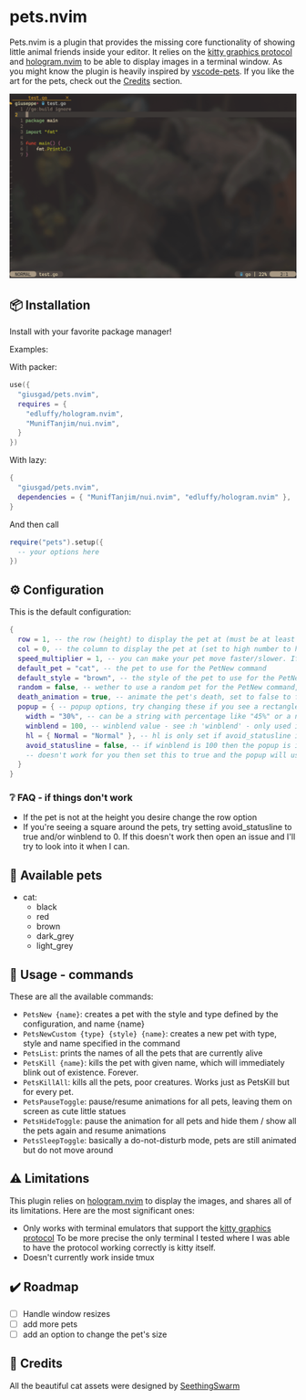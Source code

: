 # pets.nvim
Pets.nvim is a plugin that provides the missing core functionality of showing little animal friends inside your editor.
It relies on the [kitty graphics protocol](https://sw.kovidgoyal.net/kitty/graphics-protocol/) and [hologram.nvim](https://github.com/edluffy/hologram.nvim) to be able to display images in a terminal window.
As you might know the plugin is heavily inspired by [vscode-pets](https://github.com/tonybaloney/vscode-pets/tree/master/media).
If you like the art for the pets, check out the [Credits](#-Credits) section.

![pets.gif](./pets.gif)

## 📦 Installation

Install with your favorite package manager!

Examples:

With packer:
```lua
use({
  "giusgad/pets.nvim",
  requires = {
    "edluffy/hologram.nvim",
    "MunifTanjim/nui.nvim",
  }
})
```
With lazy:
```lua
{
  "giusgad/pets.nvim",
  dependencies = { "MunifTanjim/nui.nvim", "edluffy/hologram.nvim" },
}
```
And then call 
```lua
require("pets").setup({
  -- your options here
})
```

## ⚙️ Configuration

This is the default configuration:
```lua
{
  row = 1, -- the row (height) to display the pet at (must be at least 1 and at most 10)
  col = 0, -- the column to display the pet at (set to high number to have it stay still on the right side)
  speed_multiplier = 1, -- you can make your pet move faster/slower. If slower the animation will have lower fps.
  default_pet = "cat", -- the pet to use for the PetNew command
  default_style = "brown", -- the style of the pet to use for the PetNew command
  random = false, -- wether to use a random pet for the PetNew command, ovverides default_pet and default_style
  death_animation = true, -- animate the pet's death, set to false to feel less guilt
  popup = { -- popup options, try changing these if you see a rectangle around the pets
    width = "30%", -- can be a string with percentage like "45%" or a number of columns like 45
    winblend = 100, -- winblend value - see :h 'winblend' - only used if avoid_statusline is false
    hl = { Normal = "Normal" }, -- hl is only set if avoid_statusline is true, you can put any hl group instead of "Normal"
    avoid_statusline = false, -- if winblend is 100 then the popup is invisible and covers the statusline, if that
    -- doesn't work for you then set this to true and the popup will use hl and will be spawned above the statusline (hopefully)
  }
}
```
### ❔ FAQ - if things don't work
- If the pet is not at the height you desire change the row option
- If you're seeing a square around the pets, try setting avoid_statusline to true and/or winblend to 0.
    If this doesn't work then open an issue and I'll try to look into it when I can.

## 🐾 Available pets

- cat:
    - black
    - red
    - brown
    - dark_grey
    - light_grey

## 📑 Usage - commands

These are all the available commands:
- `PetsNew {name}`: creates a pet with the style and type defined by the configuration, and name {name}
- `PetsNewCustom {type} {style} {name}`: creates a new pet with type, style and name specified in the command
- `PetsList`: prints the names of all the pets that are currently alive
- `PetsKill {name}`: kills the pet with given name, which will immediately blink out of existence. Forever.
- `PetsKillAll`: kills all the pets, poor creatures. Works just as PetsKill but for every pet.
- `PetsPauseToggle`: pause/resume animations for all pets, leaving them on screen as cute little statues
- `PetsHideToggle`: pause the animation for all pets and hide them / show all the pets again and resume animations
- `PetsSleepToggle`: basically a do-not-disturb mode, pets are still animated but do not move around

## ⚠️ Limitations

This plugin relies on [hologram.nvim](https://github.com/edluffy/hologram.nvim) to display the images,
and shares all of its limitations. Here are the most significant ones:
- Only works with terminal emulators that support the [kitty graphics protocol](https://sw.kovidgoyal.net/kitty/graphics-protocol/)
    To be more precise the only terminal I tested where I was able to have the protocol working correctly is kitty itself.
- Doesn't currently work inside tmux

## ✔️ Roadmap
- [ ] Handle window resizes
- [ ] add more pets
- [ ] add an option to change the pet's size

## 👏 Credits

All the beautiful cat assets were designed by [SeethingSwarm](https://seethingswarm.itch.io/catset)
